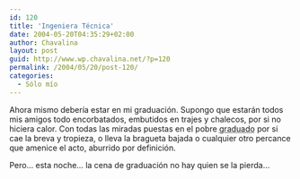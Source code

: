 ```yaml
---
id: 120
title: 'Ingeniera Técnica'
date: 2004-05-20T04:35:29+02:00
author: Chavalina
layout: post
guid: http://www.wp.chavalina.net/?p=120
permalink: /2004/05/20/post-120/
categories:
  - Sólo mío
---
```

Ahora mismo debería estar en mi graduación. Supongo que estarán todos mis amigos todo encorbatados, embutidos en trajes y chalecos, por si no hiciera calor. Con todas las miradas puestas en el pobre <acronym title="bueno, esto es relativo">graduado</acronym> por si cae la breva y tropieza, o lleva la bragueta bajada o cualquier otro percance que amenice el acto, aburrido por definición.

Pero… esta noche… la cena de graduación no hay quien se la pierda…